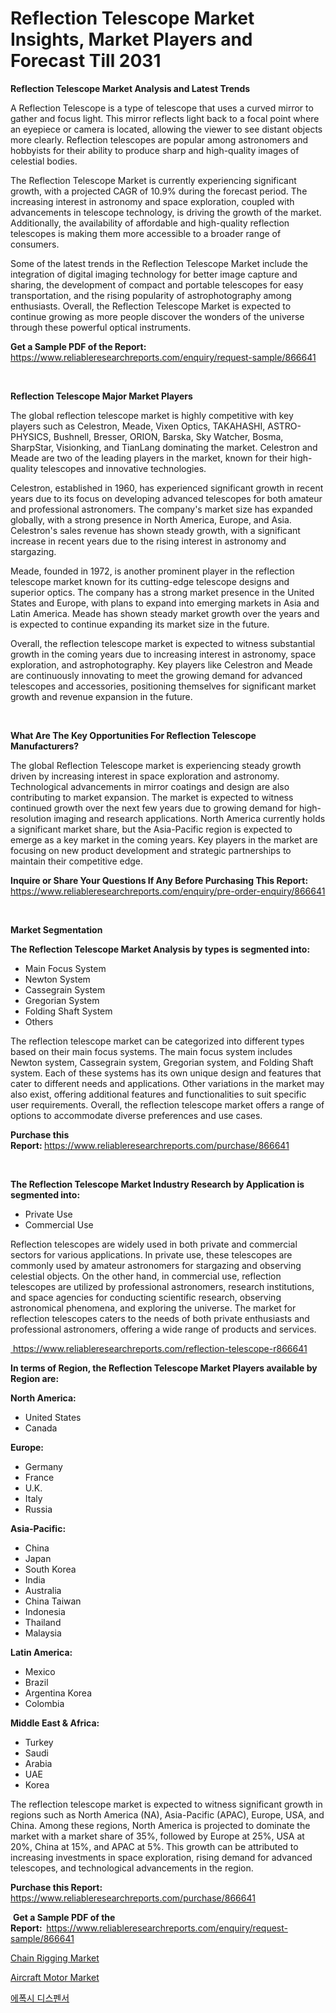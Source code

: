 <p><h1>Reflection Telescope Market Insights, Market Players and Forecast Till 2031</h1></p><p><strong>Reflection Telescope Market Analysis and Latest Trends</strong></p>
<p><p>A Reflection Telescope is a type of telescope that uses a curved mirror to gather and focus light. This mirror reflects light back to a focal point where an eyepiece or camera is located, allowing the viewer to see distant objects more clearly. Reflection telescopes are popular among astronomers and hobbyists for their ability to produce sharp and high-quality images of celestial bodies.</p><p>The Reflection Telescope Market is currently experiencing significant growth, with a projected CAGR of 10.9% during the forecast period. The increasing interest in astronomy and space exploration, coupled with advancements in telescope technology, is driving the growth of the market. Additionally, the availability of affordable and high-quality reflection telescopes is making them more accessible to a broader range of consumers.</p><p>Some of the latest trends in the Reflection Telescope Market include the integration of digital imaging technology for better image capture and sharing, the development of compact and portable telescopes for easy transportation, and the rising popularity of astrophotography among enthusiasts. Overall, the Reflection Telescope Market is expected to continue growing as more people discover the wonders of the universe through these powerful optical instruments.</p></p>
<p><strong>Get a Sample PDF of the Report:&nbsp;</strong> <a href="https://www.reliableresearchreports.com/enquiry/request-sample/866641">https://www.reliableresearchreports.com/enquiry/request-sample/866641</a></p>
<p>&nbsp;</p>
<p><strong>Reflection Telescope Major Market Players</strong></p>
<p><p>The global reflection telescope market is highly competitive with key players such as Celestron, Meade, Vixen Optics, TAKAHASHI, ASTRO-PHYSICS, Bushnell, Bresser, ORION, Barska, Sky Watcher, Bosma, SharpStar, Visionking, and TianLang dominating the market. Celestron and Meade are two of the leading players in the market, known for their high-quality telescopes and innovative technologies.</p><p>Celestron, established in 1960, has experienced significant growth in recent years due to its focus on developing advanced telescopes for both amateur and professional astronomers. The company's market size has expanded globally, with a strong presence in North America, Europe, and Asia. Celestron's sales revenue has shown steady growth, with a significant increase in recent years due to the rising interest in astronomy and stargazing.</p><p>Meade, founded in 1972, is another prominent player in the reflection telescope market known for its cutting-edge telescope designs and superior optics. The company has a strong market presence in the United States and Europe, with plans to expand into emerging markets in Asia and Latin America. Meade has shown steady market growth over the years and is expected to continue expanding its market size in the future.</p><p>Overall, the reflection telescope market is expected to witness substantial growth in the coming years due to increasing interest in astronomy, space exploration, and astrophotography. Key players like Celestron and Meade are continuously innovating to meet the growing demand for advanced telescopes and accessories, positioning themselves for significant market growth and revenue expansion in the future.</p></p>
<p>&nbsp;</p>
<p><strong>What Are The Key Opportunities For Reflection Telescope Manufacturers?</strong></p>
<p><p>The global Reflection Telescope market is experiencing steady growth driven by increasing interest in space exploration and astronomy. Technological advancements in mirror coatings and design are also contributing to market expansion. The market is expected to witness continued growth over the next few years due to growing demand for high-resolution imaging and research applications. North America currently holds a significant market share, but the Asia-Pacific region is expected to emerge as a key market in the coming years. Key players in the market are focusing on new product development and strategic partnerships to maintain their competitive edge.</p></p>
<p><strong>Inquire or Share Your Questions If Any Before Purchasing This Report:</strong> <a href="https://www.reliableresearchreports.com/enquiry/pre-order-enquiry/866641">https://www.reliableresearchreports.com/enquiry/pre-order-enquiry/866641</a></p>
<p>&nbsp;</p>
<p><strong>Market Segmentation</strong></p>
<p><strong>The Reflection Telescope Market Analysis by types is segmented into:</strong></p>
<p><ul><li>Main Focus System</li><li>Newton System</li><li>Cassegrain System</li><li>Gregorian System</li><li>Folding Shaft System</li><li>Others</li></ul></p>
<p><p>The reflection telescope market can be categorized into different types based on their main focus systems. The main focus system includes Newton system, Cassegrain system, Gregorian system, and Folding Shaft system. Each of these systems has its own unique design and features that cater to different needs and applications. Other variations in the market may also exist, offering additional features and functionalities to suit specific user requirements. Overall, the reflection telescope market offers a range of options to accommodate diverse preferences and use cases.</p></p>
<p><strong>Purchase this Report:&nbsp;</strong><a href="https://www.reliableresearchreports.com/purchase/866641">https://www.reliableresearchreports.com/purchase/866641</a></p>
<p>&nbsp;</p>
<p><strong>The Reflection Telescope Market Industry Research by Application is segmented into:</strong></p>
<p><ul><li>Private Use</li><li>Commercial Use</li></ul></p>
<p><p>Reflection telescopes are widely used in both private and commercial sectors for various applications. In private use, these telescopes are commonly used by amateur astronomers for stargazing and observing celestial objects. On the other hand, in commercial use, reflection telescopes are utilized by professional astronomers, research institutions, and space agencies for conducting scientific research, observing astronomical phenomena, and exploring the universe. The market for reflection telescopes caters to the needs of both private enthusiasts and professional astronomers, offering a wide range of products and services.</p></p>
<p><a href="https://www.reliableresearchreports.com/reflection-telescope-r866641">&nbsp;https://www.reliableresearchreports.com/reflection-telescope-r866641</a></p>
<p><strong>In terms of Region, the Reflection Telescope Market Players available by Region are:</strong></p>
<p>
    <p> <strong> North America: </strong>
        <ul>
            <li>United States</li>
            <li>Canada</li>
        </ul>
        </p> 
    <p> <strong> Europe: </strong>
        <ul>
            <li>Germany</li>
            <li>France</li>
            <li>U.K.</li>
            <li>Italy</li>
            <li>Russia</li>
        </ul>
        </p> 
    <p> <strong> Asia-Pacific: </strong>
        <ul>
            <li>China</li>
            <li>Japan</li>
            <li>South Korea</li>
            <li>India</li>
            <li>Australia</li>
            <li>China Taiwan</li>
            <li>Indonesia</li>
            <li>Thailand</li>
            <li>Malaysia</li>
        </ul>
        </p> 
    <p> <strong> Latin America: </strong>
        <ul>
            <li>Mexico</li>
            <li>Brazil</li>
            <li>Argentina Korea</li>
            <li>Colombia</li>
        </ul>
        </p> 
    <p> <strong> Middle East & Africa: </strong>
        <ul>
            <li>Turkey</li>
            <li>Saudi</li>
            <li>Arabia</li>
            <li>UAE</li>
            <li>Korea</li>
        </ul>
    </p>
    </p>
<p><p>The reflection telescope market is expected to witness significant growth in regions such as North America (NA), Asia-Pacific (APAC), Europe, USA, and China. Among these regions, North America is projected to dominate the market with a market share of 35%, followed by Europe at 25%, USA at 20%, China at 15%, and APAC at 5%. This growth can be attributed to increasing investments in space exploration, rising demand for advanced telescopes, and technological advancements in the region.</p></p>
<p><strong>Purchase this Report: </strong><a href="https://www.reliableresearchreports.com/purchase/866641">https://www.reliableresearchreports.com/purchase/866641</a></p>
<p>&nbsp;<strong>Get a Sample PDF of the Report:&nbsp;&nbsp;</strong><a href="https://www.reliableresearchreports.com/enquiry/request-sample/866641">https://www.reliableresearchreports.com/enquiry/request-sample/866641</a></p>
<p><strong></strong></p>
<p><p><a href="https://github.com/dx0328/Market-Research-Report-List-2/blob/main/chain-rigging-market.md">Chain Rigging Market</a></p><p><a href="https://github.com/Glendatilghmankmgz0rbhwpy/Market-Research-Report-List-2/blob/main/aircraft-motor-market.md">Aircraft Motor Market</a></p><p><a href="https://github.com/fernandotryO5lson96765/Market-Research-Report-List-1/blob/main/350742128674.md">에폭시 디스펜서</a></p></p>